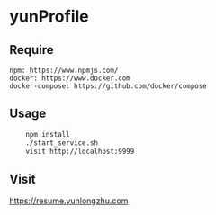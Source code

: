 # yunProfile

## Require
    npm: https://www.npmjs.com/
    docker: https://www.docker.com
    docker-compose: https://github.com/docker/compose

## Usage
```sh
    npm install
    ./start_service.sh
    visit http://localhost:9999
```

## Visit

https://resume.yunlongzhu.com
